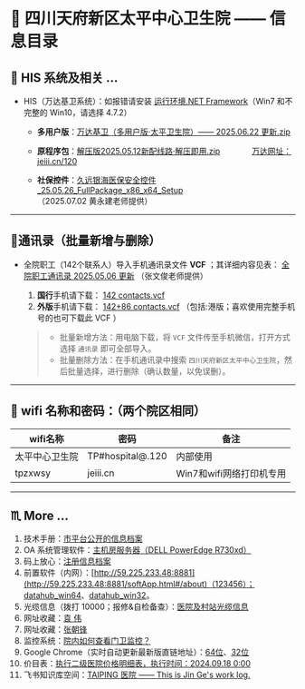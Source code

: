 # 🏥 四川天府新区太平中心卫生院 —— 信息目录

## 💊 HIS 系统及相关 …

- HIS（万达基卫系统）：如报错请安装 <a href="https://dotnet.microsoft.com/zh-cn/download/dotnet-framework" target="_blank" rel="noopener noreferrer">运行环境.NET Framework</a>（Win7 和不完整的 Win10，请选择 4.7.2）

  - **多用户版**：<a href="../../Download/tpzxwsy-HIS-1.html" target="_blank" rel="noopener noreferrer">万达基卫（多用户版·太平卫生院）—— 2025.06.22 更新.zip</a>

  - **原程序包**：<a href="../../Download/tpzxwsy-HIS-2.html" target="_blank" rel="noopener noreferrer">解压版2025.05.12新配线路·解压即用.zip</a>　　　　<a href="../../Download/Wdphisbrowser.html" target="_blank" rel="noopener noreferrer">万达网址：jeiii.cn/120</a>

  - **社保控件**：<a href="../../Download/jiou%20yuan%20yin%20hai.html" target="_blank" rel="noopener noreferrer">久远银海医保安全控件_25.05.26_FullPackage_x86_x64_Setup</a>（2025.07.02 黄永建老师提供）

---

## 📒通讯录（批量新增与删除）

- 全院职工（142个联系人）导入手机通讯录文件 **VCF** ；其详细内容见表： [全院职工通讯录 2025.05.06 更新](template_1.html?md=Markdown/TPZXWSY%20document/sc%20tfxq%20tpzxwsy%20-%20one.md) （张文俊老师提供）

  1. **国行**手机请下载： <a href="../../Other/142 contacts.vcf" target="_blank" rel="noopener noreferrer">142 contacts.vcf</a> 
  2. **外版**手机请下载： <a href="../../Other/142+86 contacts.vcf" target="_blank" rel="noopener noreferrer">142+86 contacts.vcf</a> （包括:港版；喜欢使用完整手机号的也可下载此 VCF ）

  > - 批量新增方法：用电脑下载，将 `VCF` 文件传至手机微信，打开方式选择 `通讯录` 即可全部导入。
  > - 批量删除方法：在手机通讯录中搜索 `四川天府新区太平中心卫生院`，然后批量选择，进行删除（确认数量，以免误删）。

---

## 🛜 wifi 名称和密码：（两个院区相同）

| wifi名称       | 密码             | 备注                     |
| -------------- | ---------------- | ------------------------ |
| 太平中心卫生院 | TP#hospital@.120 | 内部使用                 |
| tpzxwsy        | jeiii.cn         | Win7和wifi网络打印机专用 |

---

## ♏ More …

1. 技术手册：[市平台公开的信息档案](template_1.html?md=Markdown/TPZXWSY%20document/sc%20tfxq%20tpzxwsy%20-%202025.07.21.md) 
1. OA 系统管理软件：[主机房服务器（DELL PowerEdge R730xd）](template_1.html?md=Markdown/TPZXWSY%20document/sc%20tfxq%20tpzxwsy%20-%20OA.md) 
1. 码上放心：[注册信息档案](template_1.html?md=Markdown/TPZXWSY%20document/sc%20tfxq%20tpzxwsy%20-%20ma%20shang%20fang%20xin.md) 
1. 前置软件（内网）：[http://59.225.233.48:8881](http://59.225.233.48:8881/softApp.html#/about)（123456）；<a href="../../Download/datahub_win64.html" target="_blank" rel="noopener noreferrer">datahub_win64</a>、<a href="../../Download/datahub_win32.html" target="_blank" rel="noopener noreferrer">datahub_win32</a>。
1. 光缆信息（拨打 10000；报修&自检备查）：[医院及村站光缆信息](template_1.html?md=Markdown/TPZXWSY%20document/sc%20tfxq%20tpzxwsy%20-%20two.md) 
1. 网址收藏：[袁    伟](template_1.html?md=Markdown/TPZXWSY%20document/sc%20tfxq%20tpzxwsy%20-%20yuan%20wei.md) 
1. 网址收藏：[张朝锋](template_1.html?md=Markdown/TPZXWSY%20document/sc%20tfxq%20tpzxwsy%20-%20zhang%20chao%20feng.md) 
1. 监控系统：[院内如何查看门卫监控？](template_1.html?md=Markdown/TPZXWSY%20document/sc%20tfxq%20tpzxwsy%20-%20three.md) 
1. Google Chrome（实时自动更新最新版直链地址）：[64位](http://redirector.gvt1.com/edgedl/chrome/install/GoogleChromeStandaloneEnterprise64.msi)、[32位](http://redirector.gvt1.com/edgedl/chrome/install/GoogleChromeStandaloneEnterprise.msi) 
1. 价目表：<a href="https://jeiii.cn/114" target="_blank" rel="noopener noreferrer">执行二级医院价格明细表，执行时间：2024.09.18  0:00</a> 
1. 飞书知识库空间：[TAIPING 医院 —— This is Jin Ge's work log.](https://tfxqtpzxwsy.feishu.cn/wiki/JWEMwfYzni2RbqkUZEXcqEMknMe) 

